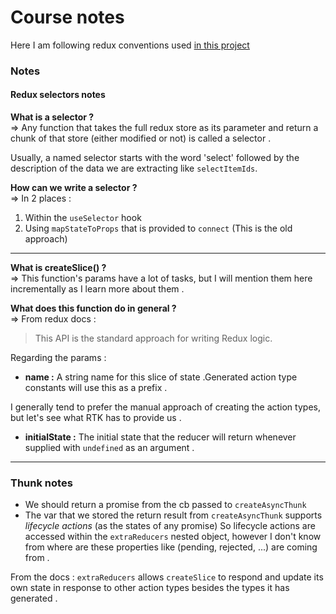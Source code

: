 # Course notes

Here I am following redux conventions used [in this project](https://github.com/scandipwa/scandipwa/tree/master/packages/scandipwa)

### Notes
#### Redux selectors notes

**What is a selector ?**  
=> Any function that takes the full redux store as its parameter and return a chunk of that store (either modified or not) is called a selector . 

Usually, a named selector starts with the word 'select' followed by the description of the data we are extracting like `selectItemIds`.  

**How can we write a selector ?**   
=> In 2 places : 
1. Within the `useSelector` hook
2. Using `mapStateToProps` that is provided to `connect` (This is the old approach)
____
**What is createSlice() ?**  
=> This function's params have a lot of tasks, but I will mention them here incrementally as I learn more about them . 

**What does this function do in general ?**  
=> From redux docs : 
>This API is the standard approach for writing Redux logic.  

Regarding the params : 
- **name :** A string name for this slice of state .Generated action type constants will use this as a prefix . 

I generally tend to prefer the manual approach of creating the action types, but let's see what RTK has to provide us . 

- **initialState :** The initial state that the reducer will return whenever supplied with `undefined` as an argument . 
___

### Thunk notes
- We should return a promise from the cb passed to `createAsyncThunk`
- The var that we stored the return result from `createAsyncThunk` supports *lifecycle actions* (as the states of any promise)
So lifecycle actions are accessed within the `extraReducers` nested object, however I don't know from where are these properties like (pending, rejected, ...) are coming from . 

From the docs : `extraReducers` allows `createSlice` to respond and update its own state in response to other action types besides the types it has generated . 
